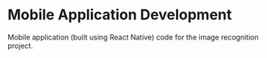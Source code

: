 # Mobile Application Development
Mobile application (built using React Native) code for the image recognition project.
